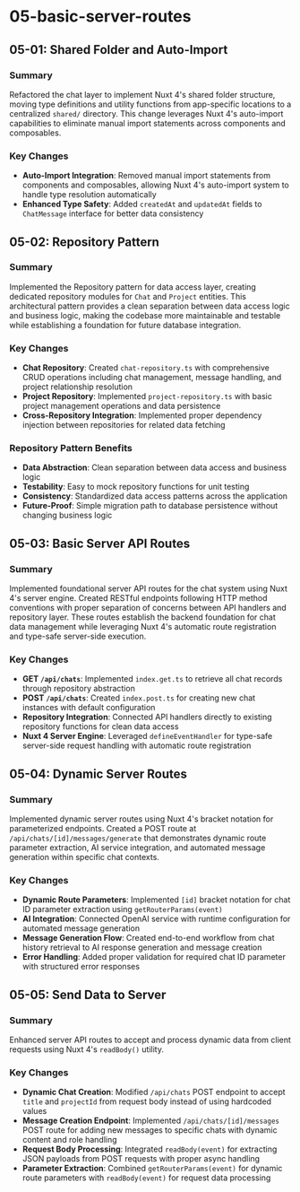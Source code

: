 # 05-basic-server-routes

## 05-01: Shared Folder and Auto-Import

### Summary

Refactored the chat layer to implement Nuxt 4's shared folder structure, moving type definitions and utility functions from app-specific locations to a centralized `shared/` directory. This change leverages Nuxt 4's auto-import capabilities to eliminate manual import statements across components and composables.

### Key Changes

- **Auto-Import Integration**: Removed manual import statements from components and composables, allowing Nuxt 4's auto-import system to handle type resolution automatically
- **Enhanced Type Safety**: Added `createdAt` and `updatedAt` fields to `ChatMessage` interface for better data consistency

## 05-02: Repository Pattern

### Summary

Implemented the Repository pattern for data access layer, creating dedicated repository modules for `Chat` and `Project` entities. This architectural pattern provides a clean separation between data access logic and business logic, making the codebase more maintainable and testable while establishing a foundation for future database integration.

### Key Changes

- **Chat Repository**: Created `chat-repository.ts` with comprehensive CRUD operations including chat management, message handling, and project relationship resolution
- **Project Repository**: Implemented `project-repository.ts` with basic project management operations and data persistence
- **Cross-Repository Integration**: Implemented proper dependency injection between repositories for related data fetching

### Repository Pattern Benefits

- **Data Abstraction**: Clean separation between data access and business logic
- **Testability**: Easy to mock repository functions for unit testing
- **Consistency**: Standardized data access patterns across the application
- **Future-Proof**: Simple migration path to database persistence without changing business logic

## 05-03: Basic Server API Routes

### Summary

Implemented foundational server API routes for the chat system using Nuxt 4's server engine. Created RESTful endpoints following HTTP method conventions with proper separation of concerns between API handlers and repository layer. These routes establish the backend foundation for chat data management while leveraging Nuxt 4's automatic route registration and type-safe server-side execution.

### Key Changes

- **GET `/api/chats`**: Implemented `index.get.ts` to retrieve all chat records through repository abstraction
- **POST `/api/chats`**: Created `index.post.ts` for creating new chat instances with default configuration
- **Repository Integration**: Connected API handlers directly to existing repository functions for clean data access
- **Nuxt 4 Server Engine**: Leveraged `defineEventHandler` for type-safe server-side request handling with automatic route registration

## 05-04: Dynamic Server Routes

### Summary

Implemented dynamic server routes using Nuxt 4's bracket notation for parameterized endpoints. Created a POST route at `/api/chats/[id]/messages/generate` that demonstrates dynamic route parameter extraction, AI service integration, and automated message generation within specific chat contexts.

### Key Changes

- **Dynamic Route Parameters**: Implemented `[id]` bracket notation for chat ID parameter extraction using `getRouterParams(event)`
- **AI Integration**: Connected OpenAI service with runtime configuration for automated message generation
- **Message Generation Flow**: Created end-to-end workflow from chat history retrieval to AI response generation and message creation
- **Error Handling**: Added proper validation for required chat ID parameter with structured error responses

## 05-05: Send Data to Server

### Summary

Enhanced server API routes to accept and process dynamic data from client requests using Nuxt 4's `readBody()` utility.

### Key Changes

- **Dynamic Chat Creation**: Modified `/api/chats` POST endpoint to accept `title` and `projectId` from request body instead of using hardcoded values
- **Message Creation Endpoint**: Implemented `/api/chats/[id]/messages` POST route for adding new messages to specific chats with dynamic content and role handling
- **Request Body Processing**: Integrated `readBody(event)` for extracting JSON payloads from POST requests with proper async handling
- **Parameter Extraction**: Combined `getRouterParams(event)` for dynamic route parameters with `readBody(event)` for request data processing

